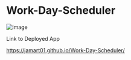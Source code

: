 # Work-Day-Scheduler

![image](https://user-images.githubusercontent.com/81602695/123578164-385a1180-d7a3-11eb-949f-8532e1281519.png)





Link to Deployed App

https://jamart01.github.io/Work-Day-Scheduler/
